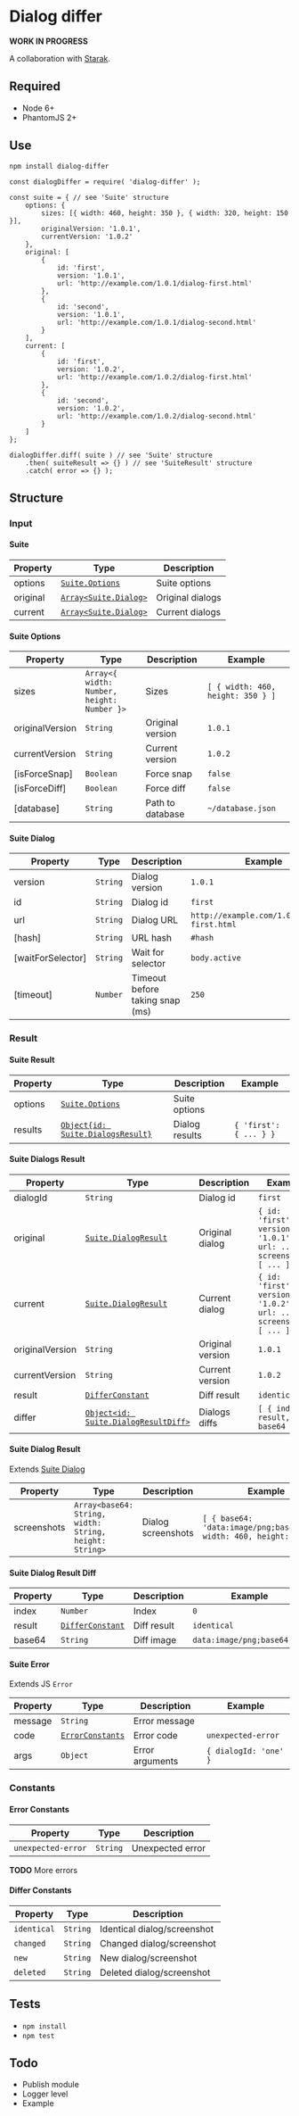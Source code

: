 # Dialog differ

__WORK IN PROGRESS__

A collaboration with [Starak](https://github.com/starak).

## Required

- Node 6+
- PhantomJS 2+

## Use

`npm install dialog-differ`

```
const dialogDiffer = require( 'dialog-differ' );

const suite = { // see 'Suite' structure
    options: {
        sizes: [{ width: 460, height: 350 }, { width: 320, height: 150 }],
        originalVersion: '1.0.1',
        currentVersion: '1.0.2'        
    },
    original: [
        {
            id: 'first',
            version: '1.0.1',
            url: 'http://example.com/1.0.1/dialog-first.html'
        },
        {
            id: 'second',
            version: '1.0.1',
            url: 'http://example.com/1.0.1/dialog-second.html'
        }
    ],
    current: [
        {
            id: 'first',
            version: '1.0.2',
            url: 'http://example.com/1.0.2/dialog-first.html'
        },
        {
            id: 'second',
            version: '1.0.2',
            url: 'http://example.com/1.0.2/dialog-second.html'
        }
    ]
};

dialogDiffer.diff( suite ) // see 'Suite' structure
    .then( suiteResult => {} ) // see 'SuiteResult' structure
    .catch( error => {} );
```

## Structure

### Input

#### Suite

| Property | Type | Description |
| --- | --- | --- |
| options | [`Suite.Options`](#suite-options) | Suite options |
| original | [`Array<Suite.Dialog>`](#suite-dialog) | Original dialogs |
| current | [`Array<Suite.Dialog>`](#suite-dialog) | Current dialogs |

#### Suite Options

| Property | Type | Description | Example |
| --- | --- | --- | --- |
| sizes | `Array<{ width: Number, height: Number }>` | Sizes | `[ { width: 460, height: 350 } ]`  | 
| originalVersion | `String` | Original version | `1.0.1` |
| currentVersion | `String` | Current version | `1.0.2`|
| \[isForceSnap] | `Boolean` | Force snap | `false`| 
| \[isForceDiff] | `Boolean` | Force diff | `false`| 
| \[database] | `String` | Path to database | `~/database.json`| 

#### Suite Dialog

| Property | Type | Description | Example |
| --- | --- | --- | --- |
| version | `String` | Dialog version | `1.0.1` |
| id | `String` | Dialog id | `first` |
| url | `String` | Dialog URL | `http://example.com/1.0.1/dialog-first.html` |
| \[hash] | `String` | URL hash | `#hash` |
| \[waitForSelector] | `String` | Wait for selector | `body.active` |
| \[timeout] | `Number` | Timeout before taking snap (ms) | `250` |

### Result

#### Suite Result

| Property | Type | Description | Example |
| --- | --- | --- | --- |
| options | [`Suite.Options`](#suite-options) | Suite options |
| results | [`Object{id: Suite.DialogsResult}`](#suite-dialogs-result) | Dialog results | `{ 'first': { ... } }` |

#### Suite Dialogs Result

| Property | Type | Description | Example |
| --- | --- | --- | --- |
| dialogId | `String` | Dialog id | `first` |
| original | [`Suite.DialogResult`](#suite-dialog-result) | Original dialog | `{ id: 'first', version: '1.0.1', url: ..., screenshots: [ ... ] }` |
| current | [`Suite.DialogResult`](#suite-dialog-result) | Current dialog | `{ id: 'first', version: '1.0.2', url: ..., screenshots: [ ... ] }` |
| originalVersion | `String` | Original version | `1.0.1` |
| currentVersion | `String` | Current version | `1.0.2` |
| result | [`DifferConstant`](#differ-constants) | Diff result | `identical` |
| differ | [`Object<id: Suite.DialogResultDiff>`](#suite-dialog-result-diff) | Dialogs diffs | `[ { index, result, base64 } ]` |

#### Suite Dialog Result

Extends [Suite Dialog](#suite-dialog)

| Property | Type | Description | Example |
| --- | --- | --- | --- |
| screenshots | `Array<base64: String, width: String, height: String>` | Dialog screenshots | `[ { base64: 'data:image/png;base64,...', width: 460, height: 350 } ]` |

#### Suite Dialog Result Diff

| Property | Type | Description | Example |
| --- | --- | --- | --- |
| index | `Number` | Index | `0` |
| result | [`DifferConstant`](#differ-constants) | Diff result | `identical` |
| base64 | `String` | Diff image | `data:image/png;base64,...` |

#### Suite Error

Extends JS `Error`

| Property | Type | Description | Example |
| --- | --- | --- | --- |
| message | `String` | Error message |
| code | [`ErrorConstants`](#error-constants) | Error code | `unexpected-error` |
| args | `Object` | Error arguments | `{ dialogId: 'one' }` |

### Constants

#### Error Constants

| Property | Type | Description |
| --- | --- | --- |
| `unexpected-error` | `String` | Unexpected error |

**TODO** More errors

#### Differ Constants

| Property | Type | Description |
| --- | --- | --- |
| `identical` | `String` | Identical dialog/screenshot |
| `changed` | `String` | Changed dialog/screenshot |
| `new` | `String` | New dialog/screenshot |
| `deleted` | `String` | Deleted dialog/screenshot |

## Tests

- `npm install`
- `npm test`

## Todo

- Publish module
- Logger level
- Example
